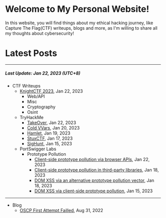 # Welcome to My Personal Website!

In this website, you will find things about my ethical hacking journey, like Capture The Flag(CTF) writeups, blogs and more, as I'm willing to share all my thoughts about cybersecurity!

# Latest Posts

* * *
##### Last Update: Jan 22, 2023 (UTC+8)

- CTF Writeups
	- [KnightCTF 2023](https://siunam321.github.io/ctf/KnightCTF-2023/), Jan 22, 2023
		- Web/API
		- Misc
		- Cryptography
		- Osint
	- TryHackMe
		- [TakeOver](https://siunam321.github.io/ctf/tryhackme/TakeOver), Jan 22, 2023
		- [Cold VVars](https://siunam321.github.io/ctf/tryhackme/Cold-VVars), Jan 20, 2023
		- [Hamlet](https://siunam321.github.io/ctf/tryhackme/Hamlet), Jan 19, 2023
		- [StuxCTF](https://siunam321.github.io/ctf/tryhackme/StuxCTF), Jan 17, 2023
		- [SigHunt](https://siunam321.github.io/ctf/tryhackme/SigHunt), Jan 15, 2023
	- PortSwigger Labs
		- Prototype Pollution
			- [Client-side prototype pollution via browser APIs](https://siunam321.github.io/ctf/portswigger-labs/Prototype-Pollution/prototype-4), Jan 22, 2023
			- [Client-side prototype pollution in third-party libraries](https://siunam321.github.io/ctf/portswigger-labs/Prototype-Pollution/prototype-3), Jan 18, 2023
			- [DOM XSS via an alternative prototype pollution vector](https://siunam321.github.io/ctf/portswigger-labs/Prototype-Pollution/prototype-2), Jan 18, 2023
			- [DOM XSS via client-side prototype pollution](https://siunam321.github.io/ctf/portswigger-labs/Prototype-Pollution/prototype-1), Jan 15, 2023

* * *
- Blog
	- [OSCP First Attempt Failled](https://siunam321.github.io/blog/2022-08-31-OSCP-First-Attempt-Failled), Aug 31, 2022